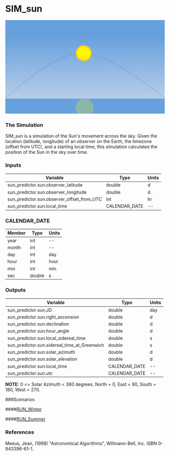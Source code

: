 # SIM_sun

![Picture of Sun](images/sun.png)

### The Simulation
SIM_sun is a simulation of the Sun's movement across the sky.
Given the location (latitude, longitude) of an observer on the
Earth, the timezone (offset from UTC), and a starting local time,
this simulation calculates the position of the Sun in the sky over time.

### Inputs
Variable                                      | Type          |  Units
----------------------------------------------|---------------|-------
sun\_predictor.sun.observer\_latitude         | double        | d
sun\_predictor.sun.observer\_longitude        | double        | d
sun\_predictor.sun.observer\_offset\_from\_UTC| int           | hr
sun\_predictor.sun.local\_time                | CALENDAR_DATE | --

### CALENDAR_DATE
Member                     |  Type              |  Units
---------------------------|--------------------|---------
year                       |  int               | --
month                      |  int               | --
day                        |  int               | day
hour                       |  int               | hour
min                        |  int               | min
sec                        |  double            | s



### Outputs
Variable                                         | Type          | Units
-------------------------------------------------|---------------|--------
sun\_predictor.sun.JD                            | double        | day
sun\_predictor.sun.right\_ascension              | double        | d     
sun\_predictor.sun.declination                   | double        | d     
sun\_predictor.sun.hour\_angle                   | double        | d
sun\_predictor.sun.local\_sidereal_time          | double        | s
sun\_predictor.sun.sidereal\_time\_at\_Greenwich | double        | s
sun\_predictor.sun.solar\_azimuth                | double        | d
sun\_predictor.sun.solar\_elevation              | double        | d
sun\_predictor.sun.local\_time                   | CALENDAR_DATE | --
sun\_predictor.sun.utc                           | CALENDAR_DATE | --

**NOTE:** 0 <= Solar Azimuth < 360 degrees. North = 0, East = 90, South = 180, West = 270.

###Scenarios

####[RUN_Winter](RUN_Winter/RESULTS.md)

####[RUN_Summer](RUN_Summer/RESULTS.md)

### References
Meeus, Jean, (1998) "Astronomical Algorithms", Willmann-Bell, Inc. ISBN 0-943396-61-1.


